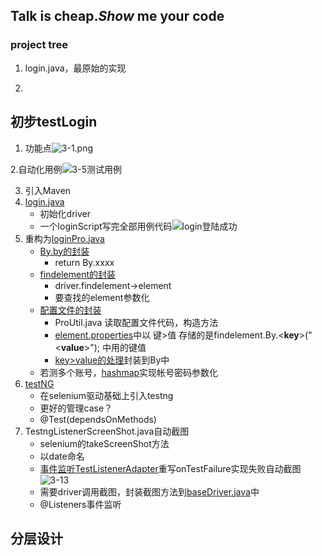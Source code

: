 ## Talk is cheap.*Show* me your code

### project tree

1. login.java，最原始的实现

2. 

## 初步testLogin

1. 功能点![3-1.png](https://github.com/dqw6668/myStudy_in_seleniun/blob/master/src/testLogin/pic/3-1.png)

2.自动化用例![3-5测试用例](https://github.com/dqw6668/myStudy_in_seleniun/blob/master/src/testLogin/pic/3-5%E6%B5%8B%E8%AF%95%E7%94%A8%E4%BE%8B.png)

3. 引入Maven
4. [login.java](https://github.com/dqw6668/myStudy_in_seleniun/blob/master/src/testLogin/login.java)
   - 初始化driver
   - 一个loginScript写完全部用例代码![login登陆成功](https://github.com/dqw6668/myStudy_in_seleniun/blob/master/src/testLogin/pic/login%E7%99%BB%E9%99%86%E6%88%90%E5%8A%9F.png)
5. 重构为[loginPro.java](https://github.com/dqw6668/myStudy_in_seleniun/blob/master/src/testLogin/loginPro.java)
   - [By.by的封装](https://github.com/dqw6668/myStudy_in_seleniun/blob/master/src/testLogin/LoginPro.java#L107)
     - return By.xxxx
   - [findelement的封装](https://github.com/dqw6668/myStudy_in_seleniun/blob/master/src/testLogin/LoginPro.java#L131)
     - driver.findelement->element
     - 要查找的element参数化
   - [配置文件的封装](https://github.com/dqw6668/myStudy_in_seleniun/blob/master/src/testLogin/ProUtil.java)
     - ProUtil.java 读取配置文件代码，构造方法
     - [element.properties](https://github.com/dqw6668/myStudy_in_seleniun/blob/master/src/testLogin/element.properties)中以 键>值 存储的是findelement.By.<**key**>("<**value**>"); 中用的键值
     - [key>value的处理](https://github.com/dqw6668/myStudy_in_seleniun/blob/master/src/testLogin/LoginPro.java#L110)封装到By中
   - 若测多个账号，[hashmap](https://github.com/dqw6668/myStudy_in_seleniun/blob/master/src/testLogin/LoginPro.java#L149)实现帐号密码参数化
6. [testNG](https://github.com/dqw6668/myStudy_in_seleniun/blob/master/src/testLogin/LoginPro.java#L139)
   - 在selenium驱动基础上引入testng
   - 更好的管理case？
   - @Test(dependsOnMethods)
7. TestngListenerScreenShot.java自动截图
   - selenium的takeScreenShot方法
   - 以date命名
   - [事件监听TestListenerAdapter](https://github.com/dqw6668/myStudy_in_seleniun/blob/master/src/testLogin/TestngListenerScreenShot.java)重写onTestFailure实现失败自动截图![3-13](https://github.com/dqw6668/myStudy_in_seleniun/blob/master/src/testLogin/pic/3-13%E4%BA%8B%E4%BB%B6%E7%9B%91%E5%90%AC%E6%88%AA%E5%9B%BE.png)
   - 需要driver调用截图，封装截图方法到[baseDriver.java](https://github.com/dqw6668/myStudy_in_seleniun/blob/master/src/testLogin/baseDriver.java#L22)中
   - @Listeners事件监听

## 分层设计